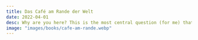 ```yaml
---
title: Das Café am Rande der Welt
date: 2022-04-01
desc: Why are you here? This is the most central question (for me) that this book asks the reader. An important question that each individual decides for himself or herself when and if he or she will ever ask this question in life. For my part, the book, which was a Christmas present, actually made me think a bit. I read it regularly again and again and look, discover something new every time.
image: "images/books/cafe-am-rande.webp"
---
```

